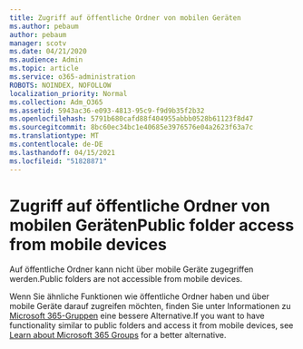 ```yaml
---
title: Zugriff auf öffentliche Ordner von mobilen Geräten
ms.author: pebaum
author: pebaum
manager: scotv
ms.date: 04/21/2020
ms.audience: Admin
ms.topic: article
ms.service: o365-administration
ROBOTS: NOINDEX, NOFOLLOW
localization_priority: Normal
ms.collection: Adm_O365
ms.assetid: 5943ac36-e093-4813-95c9-f9d9b35f2b32
ms.openlocfilehash: 5791b680cafd88f404955abbb0528b61123f8d47
ms.sourcegitcommit: 8bc60ec34bc1e40685e3976576e04a2623f63a7c
ms.translationtype: MT
ms.contentlocale: de-DE
ms.lasthandoff: 04/15/2021
ms.locfileid: "51828871"
---
```

# <a name="public-folder-access-from-mobile-devices"></a><span data-ttu-id="17ccd-102">Zugriff auf öffentliche Ordner von mobilen Geräten</span><span class="sxs-lookup"><span data-stu-id="17ccd-102">Public folder access from mobile devices</span></span>

<span data-ttu-id="17ccd-103">Auf öffentliche Ordner kann nicht über mobile Geräte zugegriffen werden.</span><span class="sxs-lookup"><span data-stu-id="17ccd-103">Public folders are not accessible from mobile devices.</span></span>
  
<span data-ttu-id="17ccd-104">Wenn Sie ähnliche Funktionen wie öffentliche Ordner haben und über mobile Geräte darauf zugreifen möchten, finden Sie unter Informationen zu [Microsoft 365-Gruppen](https://support.office.com/article/learn-about-office-365-groups-b565caa1-5c40-40ef-9915-60fdb2d97fa2) eine bessere Alternative.</span><span class="sxs-lookup"><span data-stu-id="17ccd-104">If you want to have functionality similar to public folders and access it from mobile devices, see [Learn about Microsoft 365 Groups](https://support.office.com/article/learn-about-office-365-groups-b565caa1-5c40-40ef-9915-60fdb2d97fa2) for a better alternative.</span></span>
  